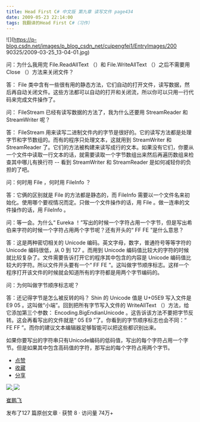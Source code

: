 ```yaml
---
title: Head First C# 中文版 第九章 读写文件 page434
date: 2009-05-23 22:14:00
tags: 我翻译的Head First C#（习作）
---
```

![](https://p-blog.csdn.net/images/p_blog_csdn_net/cuipengfei1/EntryImages/200
90325/2009-03-25_13-04-01.jpg)

问：为什么我用完  File.ReadAllText  （）和  File.WriteAllText  （）之后不需要用  Close
（）方法来关闭文件？

  

答：  File
类中含有一些很有用的静态方法，它们自动的打开文件，读写数据，然后再自动关闭文件。这些方法都可以自动的打开和关闭流，所以你可以只用一行代码来完成文件操作了。

  

问：  FileStream  已经有读写数据的方法了，我为什么还要用  StreamReader  和  StreamWriter  呢？

  

答：  FileStream  用来读写二进制文件内的字节是很好的。它的读写方法都是处理字节和字节数组的。而有的程序只处理文本，这就用到
StreamWriter  和  StreamReader
了。它们的方法被构建来读写成行的文本。如果没有它们，你要从一个文件中读取一行文本的话，就需要读取一个字节数组出来然后再遍历数组来检查其中哪儿有换行符
\--  看到  StreamWriter  和  StreamReader  是如何减轻你的负担的了吧。

  

问：何时用  File  ，何时用  FileInfo  ？

  

答：它俩的区别就是  File  的方法都是静态的，而  FileInfo  需要以一个文件名来初始化。使用哪个要视情况而定。只做一个文件操作的话，用
File  。做一连串的文件操作的话，用  FileInfo  。

  

问：等一会。为什么“  Eureka  ！”写出的时候一个字符占用一个字节，但是写出希伯来字符的时候一个字符占用两个字节呢？还有开头的“  FF FE
”是什么意思？

  

答：这是两种密切相关的  Unicode  编码。英文字母，数字，普通符号等等字符的  Unicode  编码很低，从  0  到  127  。而用到
Unicode  编码值比较大的字符的时候就比较复杂了。文件需要告诉打开它的程序其中包含的内容是  Unicode
编码值比较大的字符。所以文件开头要有一个“  FF FE  ”。这叫做字节顺序标志。这样一个程序打开该文件的时候就会知道所有的字符都是用两个字节编码的。

  

问：为何叫做字节顺序标志呢？

  

答：还记得字节是怎么被反转的吗？  Shin  的  Unicode  值是  U+05E9  写入文件是  E9 05
。这叫做“小端”。回到把所有字节写入文件的  WriteAllText  （）方法，给它添加第三个参数：
Encoding.BigEndianUnicode  。这告诉该方法不要把字节反转。这会再看写出的文件就是“  05 E9
”了。你看到的字节顺序标志也会不同：“  FE FF  ”。而你的建议文本编辑器足够智能可以把这些都识别出来。

  

如果你要写出的字符串只有Unicode编码的低码值，写出的每个字符占用一个字节。但是如果其中包含高码值的字符，那写出的每个字符占用两个字节。

  * [ 点赞  ](javascript:;)
  * [ 收藏  ](javascript:;)
  * [ 分享 ](javascript:;)

[ ![](https://profile.csdnimg.cn/5/2/5/3_cuipengfei1)
![](https://g.csdnimg.cn/static/user-reg-year/1x/11.png)
](https://blog.csdn.net/cuipengfei1)

[ 崔鹏飞 ](https://blog.csdn.net/cuipengfei1)

发布了127 篇原创文章  ·  获赞 8  ·  访问量 74万+


